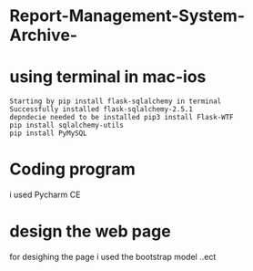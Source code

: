 # Report-Management-System-Archive-
# using terminal in mac-ios
    Starting by pip install flask-sqlalchemy in terminal
    Successfully installed flask-sqlalchemy-2.5.1
    depndecie needed to be installed pip3 install Flask-WTF
    pip install sqlalchemy-utils
    pip install PyMySQL
    
# Coding program 
 i used Pycharm CE
# design the web page 
for desighing the page i used the bootstrap model ..ect

